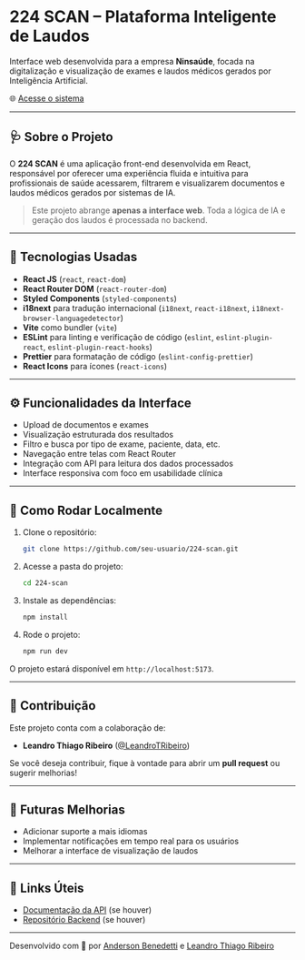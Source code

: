 
# 224 SCAN – Plataforma Inteligente de Laudos

Interface web desenvolvida para a empresa **Ninsaúde**, focada na digitalização e visualização de exames e laudos médicos gerados por Inteligência Artificial.

🌐 [Acesse o sistema](https://deploy-preview-34--scan-web-system.netlify.app/)

---

## 🩺 Sobre o Projeto

O **224 SCAN** é uma aplicação front-end desenvolvida em React, responsável por oferecer uma experiência fluida e intuitiva para profissionais de saúde acessarem, filtrarem e visualizarem documentos e laudos médicos gerados por sistemas de IA.

> Este projeto abrange **apenas a interface web**. Toda a lógica de IA e geração dos laudos é processada no backend.

---

## 🚀 Tecnologias Usadas

- **React JS** (`react`, `react-dom`)
- **React Router DOM** (`react-router-dom`)
- **Styled Components** (`styled-components`)
- **i18next** para tradução internacional (`i18next`, `react-i18next`, `i18next-browser-languagedetector`)
- **Vite** como bundler (`vite`)
- **ESLint** para linting e verificação de código (`eslint`, `eslint-plugin-react`, `eslint-plugin-react-hooks`)
- **Prettier** para formatação de código (`eslint-config-prettier`)
- **React Icons** para ícones (`react-icons`)

---

## ⚙️ Funcionalidades da Interface

- Upload de documentos e exames
- Visualização estruturada dos resultados
- Filtro e busca por tipo de exame, paciente, data, etc.
- Navegação entre telas com React Router
- Integração com API para leitura dos dados processados
- Interface responsiva com foco em usabilidade clínica

---

## 🚀 Como Rodar Localmente

1. Clone o repositório:

   ```bash
   git clone https://github.com/seu-usuario/224-scan.git
   ```

2. Acesse a pasta do projeto:

   ```bash
   cd 224-scan
   ```

3. Instale as dependências:

   ```bash
   npm install
   ```

4. Rode o projeto:

   ```bash
   npm run dev
   ```

O projeto estará disponível em `http://localhost:5173`.

---

## 🤝 Contribuição

Este projeto conta com a colaboração de:

- **Leandro Thiago Ribeiro** ([@LeandroTRibeiro](https://github.com/LeandroTRibeiro))

Se você deseja contribuir, fique à vontade para abrir um **pull request** ou sugerir melhorias!

---

## 🚀 Futuras Melhorias

- Adicionar suporte a mais idiomas
- Implementar notificações em tempo real para os usuários
- Melhorar a interface de visualização de laudos

---

## 🔗 Links Úteis

- [Documentação da API](#) (se houver)
- [Repositório Backend](#) (se houver)

---

Desenvolvido com 💙 por [Anderson Benedetti](https://github.com/seu-usuario) e [Leandro Thiago Ribeiro](https://github.com/LeandroTRibeiro)
